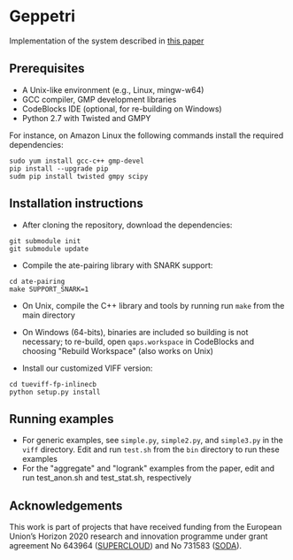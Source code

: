# Geppetri

Implementation of the system described in [this paper](https://eprint.iacr.org/2017/013)

## Prerequisites

 - A Unix-like environment (e.g., Linux, mingw-w64)
 - GCC compiler, GMP development libraries
 - CodeBlocks IDE (optional, for re-building on Windows)
 - Python 2.7 with Twisted and GMPY
 
 For instance, on Amazon Linux the following commands install the required dependencies:
 
 ```
 sudo yum install gcc-c++ gmp-devel
 pip install --upgrade pip
 sudm pip install twisted gmpy scipy
 ```

## Installation instructions

 - After cloning the repository, download the dependencies:

```
git submodule init
git submodule update
```

 - Compile the ate-pairing library with SNARK support:

```
cd ate-pairing
make SUPPORT_SNARK=1
```

 - On Unix, compile the C++ library and tools by running run ``make`` from the main directory
 
 - On Windows (64-bits), binaries are included so building is not necessary; to re-build, open `qaps.workspace` in CodeBlocks and choosing "Rebuild Workspace" (also works on Unix)

 - Install our customized VIFF version:
 
```
cd tueviff-fp-inlinecb
python setup.py install
```

## Running examples

 - For generic examples, see `simple.py`, `simple2.py`, and `simple3.py` in the `viff` directory. Edit and run `test.sh` from the `bin` directory to run these examples
 - For the "aggregate" and "logrank" examples from the paper, edit and run test_anon.sh and test_stat.sh, respectively

## Acknowledgements

This work is part of projects that have received funding from the European Union’s Horizon 2020 research and innovation programme under grant agreement No 643964 ([SUPERCLOUD](https://supercloud-project.eu/)) and No 731583 ([SODA](https://www.soda-project.eu/)).
